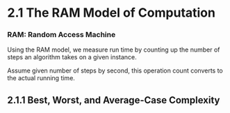 # 2.1 The RAM Model of Computation

### RAM: Random Access Machine

Using the RAM model, we measure run time by counting up the number of steps an algorithm takes on a given instance.

Assume given number of steps by second, this operation count converts to the actual running time.

## 2.1.1 Best, Worst, and Average-Case Complexity
